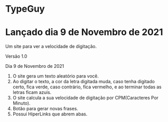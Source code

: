 # TypeGuy
# Lançado dia 9 de Novembro de 2021
Um site para ver a velocidade de digitação.

Versão 1.0

Dia 9 de Novembro de 2021

1. O site gera um texto aleatório para você.
2. Ao digitar o texto, a cor da letra digitada muda, caso tenha digitado certo, fica verde, caso contrário, fica vermelho, e ao terminar todas as letras ficam azuis.
3. O site calcula a sua velocidade de digitação por CPM(Caracteres Por Minuto).
4. Botão para gerar novas frases.
5. Possui HiperLinks que abrem abas.
